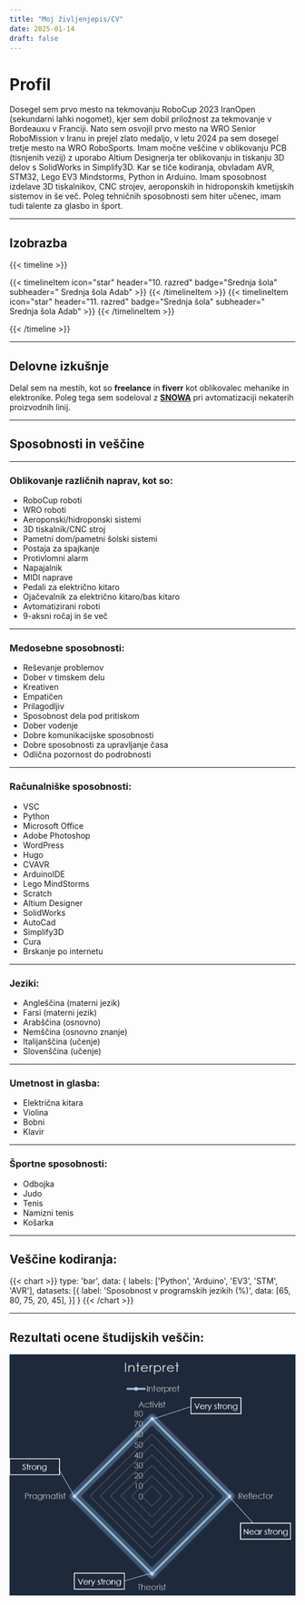 ```yaml
---
title: "Moj življenjepis/CV"
date: 2025-01-14
draft: false
---
```


# Profil
Dosegel sem prvo mesto na tekmovanju RoboCup 2023 IranOpen (sekundarni lahki nogomet), kjer sem dobil priložnost za tekmovanje v Bordeauxu v Franciji. Nato sem osvojil prvo mesto na WRO Senior RoboMission v Iranu in prejel zlato medaljo, v letu 2024 pa sem dosegel tretje mesto na WRO RoboSports. Imam močne veščine v oblikovanju PCB (tisnjenih vezij) z uporabo Altium Designerja ter oblikovanju in tiskanju 3D delov s SolidWorks in Simplify3D. Kar se tiče kodiranja, obvladam AVR, STM32, Lego EV3 Mindstorms, Python in Arduino. Imam sposobnost izdelave 3D tiskalnikov, CNC strojev, aeroponskih in hidroponskih kmetijskih sistemov in še več. Poleg tehničnih sposobnosti sem hiter učenec, imam tudi talente za glasbo in šport.

---

## Izobrazba

{{< timeline >}}

{{< timelineItem icon="star" header="10. razred" badge="Srednja šola" subheader=" Srednja šola Adab" >}}
{{< /timelineItem >}}
{{< timelineItem icon="star" header="11. razred" badge="Srednja šola" subheader=" Srednja šola Adab" >}}
{{< /timelineItem >}}

{{< /timeline >}}

---

## Delovne izkušnje
Delal sem na mestih, kot so **freelance** in **fiverr** kot oblikovalec mehanike in elektronike. Poleg tega sem sodeloval z [**SNOWA**](http://localhost:1313/projects/snowa/) pri avtomatizaciji nekaterih proizvodnih linij.

---

## Sposobnosti in veščine

---

### Oblikovanje različnih naprav, kot so:
* RoboCup roboti
* WRO roboti
* Aeroponski/hidroponski sistemi
* 3D tiskalnik/CNC stroj
* Pametni dom/pametni šolski sistemi
* Postaja za spajkanje
* Protivlomni alarm
* Napajalnik
* MIDI naprave
* Pedali za električno kitaro
* Ojačevalnik za električno kitaro/bas kitaro
* Avtomatizirani roboti
* 9-aksni ročaj
in še več

---

### Medosebne sposobnosti:
* Reševanje problemov
* Dober v timskem delu
* Kreativen
* Empatičen
* Prilagodljiv
* Sposobnost dela pod pritiskom
* Dober vodenje
* Dobre komunikacijske sposobnosti
* Dobre sposobnosti za upravljanje časa
* Odlična pozornost do podrobnosti

---

### Računalniške sposobnosti:
* VSC
* Python
* Microsoft Office
* Adobe Photoshop
* WordPress
* Hugo
* CVAVR
* ArduinoIDE
* Lego MindStorms
* Scratch
* Altium Designer
* SolidWorks
* AutoCad
* Simplify3D
* Cura
* Brskanje po internetu

---

### Jeziki:
* Angleščina (materni jezik)
* Farsi (materni jezik)
* Arabščina (osnovno)
* Nemščina (osnovno znanje)
* Italijanščina (učenje)
* Slovenščina (učenje)

---

### Umetnost in glasba:
* Električna kitara
* Violina
* Bobni
* Klavir

---

### Športne sposobnosti:
* Odbojka
* Judo
* Tenis
* Namizni tenis
* Košarka

---

## Veščine kodiranja:
{{< chart >}}
type: 'bar',
data: {
  labels: ['Python', 'Arduino', 'EV3', 'STM', 'AVR'],
  datasets: [{
    label: 'Sposobnost v programskih jezikih (%)',
    data: [65, 80, 75, 20, 45],
  }]
}
{{< /chart >}}

---

## Rezultati ocene študijskih veščin:
<img class="thumbnailshadow" src="audit.png">
